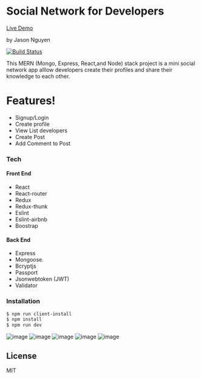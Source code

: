 # Social Network for Developers

[Live Demo](https://jason-dev-social-network.herokuapp.com/)

by Jason Nguyen

[![Build Status](https://travis-ci.org/joemccann/dillinger.svg?branch=master)](https://travis-ci.org/joemccann/dillinger)

This MERN (Mongo, Express, React,and Node) stack project is a mini social network app alllow developers create their profiles and share their knowledge to each other.

# Features!

- Signup/Login
- Create profile
- View List developers
- Create Post
- Add Comment to Post

### Tech

#### Front End

- React
- React-router
- Redux
- Redux-thunk
- Eslint
- Eslint-airbnb
- Boostrap

#### Back End

- Express
- Mongoose.
- Bcryptjs
- Passport
- Jsonwebtoken (JWT)
- Validator

### Installation

```sh
$ npm run client-install
$ npm install
$ npm run dev
```
![image](https://drive.google.com/uc?export=view&id=1FfgLyhTebgJ4JKMfyn3uRgCrlsPxCZ75)
![image](https://drive.google.com/uc?export=view&id=1Yb8LI1UK5NLQ8l37TPxn7LJq9EyAO5Qc)
![image](https://drive.google.com/uc?export=view&id=1LYiUd-AGUmFb6dye8bULK8IK7qC2AHYZ)
![image](https://drive.google.com/uc?export=view&id=15VKbqQOQmgxZIL3nnSimsMWDoA9mCjHn)
![image](https://drive.google.com/uc?export=view&id=1uOEVzg3EJ8KJkj9nXilh3J8K8BOOpXJB)
## License

MIT
